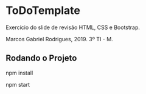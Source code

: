 # ToDoTemplate
Exercício do slide de revisão HTML, CSS e Bootstrap.

Marcos Gabriel Rodrigues, 2019.
3º TI - M.

## Rodando o Projeto
npm install

npm start
